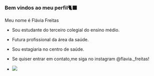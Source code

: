 ### Bem vindos ao meu perfil🐈‍⬛

Meu nome é Flávia Freitas

- Sou estudante do terceiro colegial do ensino médio.
- Futura profissional da área da saúde.
- Sou estagiaria no centro de saúde.

- Se quiser entrar em contato,me siga no instagram @flavia._freitas!



- ![](https://media1.tenor.com/m/zqKPICQxecEAAAAC/dog.gif)
